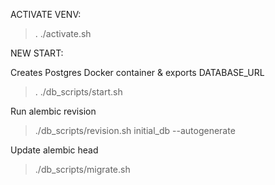 ACTIVATE VENV:
>. ./activate.sh

NEW START:

Creates Postgres Docker container & exports DATABASE_URL
>. ./db_scripts/start.sh

Run alembic revision
>./db_scripts/revision.sh initial_db --autogenerate

Update alembic head
>./db_scripts/migrate.sh
